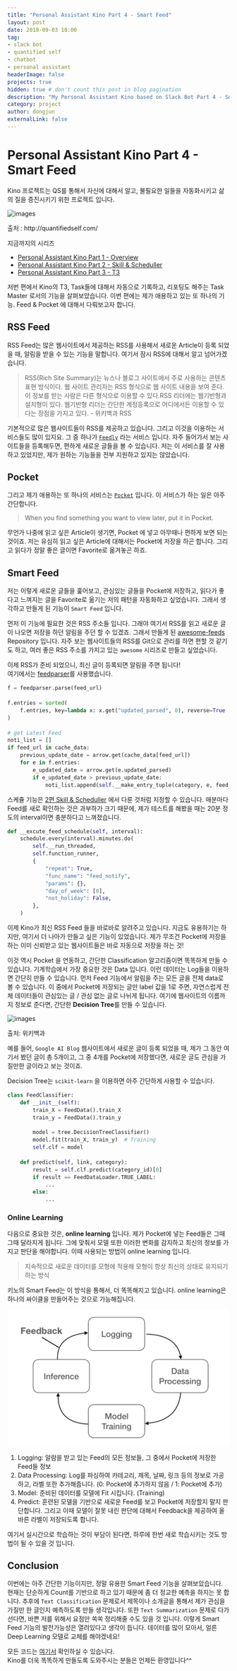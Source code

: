 ```yaml
---
title: "Personal Assistant Kino Part 4 - Smart Feed"
layout: post
date: 2018-09-03 10:00
tag:
- slack bot
- quantified self
- chatbot
- personal assistant
headerImage: false
projects: true
hidden: true # don't count this post in blog pagination
description: "My Personal Assistant Kino based on Slack Bot Part 4 - Smart Feed"
category: project
author: dongjun
externalLink: false
---
```


# Personal Assistant Kino Part 4 - Smart Feed

Kino 프로젝트는 QS를 통해서 자신에 대해서 알고, 불필요한 일들을 자동화시키고 삶의 질을 증진시키기 위한 프로젝트 입니다.

![images](https://github.com/DongjunLee/BeAwesomeToday/raw/master/images/quantified_self_logo_2x.gif)

 <figcaption class="caption">출처 : http://quantifiedself.com/</figcaption>

지금까지의 시리즈

- [Personal Assistant Kino Part 1 - Overview](./Personal_Assistant_Kino_Part_1.md)
- [Personal Assistant Kino Part 2 - Skill & Scheduller](./Personal_Assistant_Kino_Part_2_Skill_and_Scheduler.md)
- [Personal Assistant Kino Part 3 - T3](./Personal_Assistant_Kino_Part_3-T3.md)

저번 편에서 Kino의 T3, Task들에 대해서 자동으로 기록하고, 리포팅도 해주는 Task Master 로서의 기능을 살펴보았습니다. 이번 편에는 제가 애용하고 있는 또 하나의 기능. Feed & Pocket 에 대해서 다뤄보고자 합니다.


## RSS Feed

RSS Feed는 많은 웹사이트에서 제공하는 RSS를 사용해서 새로운 Article이 등록 되었을 때, 알림을 받을 수 있는 기능을 말합니다. 여기서 잠시 RSS에 대해서 알고 넘어가겠습니다.

> RSS(Rich Site Summary)는 뉴스나 블로그 사이트에서 주로 사용하는 콘텐츠 표현 방식이다. 웹 사이트 관리자는 RSS 형식으로 웹 사이트 내용을 보여 준다. 이 정보를 받는 사람은 다른 형식으로 이용할 수 있다.RSS 리더에는 웹기반형과 설치형이 있다. 웹기반형 리더는 간단한 계정등록으로 어디에서든 이용할 수 있다는 장점을 가지고 있다. - 위키백과 RSS

기본적으로 많은 웹사이트들이 RSS를 제공하고 있습니다. 그리고 이것을 이용하는 서비스들도 많이 있지요. 그 중 하나가 [`Feedly`](https://feedly.com/) 라는 서비스 입니다. 자주 들어가서 보는 사이트들을 등록해두면, 편하게 새로운 글들을 볼 수 있습니다. 저는 이 서비스를 잘 사용하고 있었지만, 제가 원하는 기능들을 전부 지원하고 있지는 않았습니다.


## Pocket

그리고 제가 애용하는 또 하나의 서비스는 [`Pocket`](https://getpocket.com/) 입니다. 이 서비스가 하는 일은 아주 간단합니다.

> When you find something you want to view later, put it in Pocket.

무언가 나중에 읽고 싶은 Article이 생기면, Pocket 에 넣고 아무때나 편하게 보면 되는 것이죠. 저는 유심히 읽고 싶은 Article에 대해서는 Pocket에 저장을 하곤 합니다. 그리고 읽다가 정말 좋은 글이면 Favorite로 옮겨놓곤 하죠. 


<div class="breaker"></div>


## Smart Feed

저는 이렇게 새로운 글들을 훑어보고, 관심있는 글들을 Pocket에 저장하고, 읽다가 좋다고 느껴지는 글을 Favorite로 옮기는 저의 패턴을 자동화하고 싶었습니다. 그래서 생각하고 만들게 된 기능이 `Smart Feed` 입니다. 

먼저 이 기능에 필요한 것은 RSS 주소들 입니다. 그래야 여기서 RSS를 읽고 새로운 글이 나오면 저장을 하던 알림을 주던 할 수 있겠죠. 그래서 만들게 된 [awesome-feeds](https://github.com/DongjunLee/awesome-feeds) Repository 입니다. 자주 보는 웹사이트들의 RSS를 Git으로 관리를 하면 편할 것 같기도 하고, 여러 좋은 RSS 주소를 가지고 있는 `awesome` 시리즈로 만들고 싶었습니다.

이제 RSS가 준비 되었으니, 최신 글이 등록되면 알림을 주면 됩니다!  
여기에서는 [feedparser](https://github.com/kurtmckee/feedparser)를 사용했습니다.

```python
f = feedparser.parse(feed_url)

f.entries = sorted(
    f.entries, key=lambda x: x.get("updated_parsed", 0), reverse=True
)

# get Latest Feed
noti_list = []
if feed_url in cache_data:
    previous_update_date = arrow.get(cache_data[feed_url])
    for e in f.entries:
        e_updated_date = arrow.get(e.updated_parsed)
        if e_updated_date > previous_update_date:
            noti_list.append(self.__make_entry_tuple(category, e, feed_name))
```


스케쥴 기능은 [2편 Skill & Scheduller](./Personal_Assistant_Kino_Part_2_Skill_and_Scheduler.md) 에서 다룬 것처럼 지정할 수 있습니다. 매분마다 Feed를 새로 확인하는 것은 과부하가 크기 때문에, 제가 테스트를 해봤을 때는 20분 정도의 interval이면 충분하다고 느껴졌습니다.

```python
def __excute_feed_schedule(self, interval):
    schedule.every(interval).minutes.do(
        self.__run_threaded,
        self.function_runner,
        {
            "repeat": True,
            "func_name": "feed_notify",
            "params": {},
            "day_of_week": [0],
            "not_holiday": False,
        },
    )
```

이제 Kino가 최신 RSS Feed 들을 바로바로 알려주고 있습니다. 지금도 유용하기는 하지만, 여기서 더 나아가 만들고 싶은 기능이 있었습니다. 제가 무조건 Pocket에 저장을 하는 이미 신뢰받고 있는 웹사이트들은 바로 자동으로 저장을 하는 것!

이것 역시 Pocket 을 연동하고, 간단한 Classification 알고리즘이면 똑똑하게 만들 수 있습니다. 기계학습에서 가장 중요한 것은 Data 입니다. 이런 데이터는 Log들을 이용하면 간단히 만들 수 있습니다. 먼저 Feed 기능에서 알림을 주는 모든 글을 전체 data로 볼 수 있습니다. 이 중에서 Pocket에 저장되는 글만 label 값을 1로 주면, 자연스럽게 전체 데이터들이 관심있는 글 / 관심 없는 글로 나뉘게 됩니다. 여기에 웹사이트의 이름까지 정보로 준다면, 간단한 **Decision Tree**를 만들 수 있습니다.

![images](https://upload.wikimedia.org/wikipedia/commons/thumb/f/fe/CART_tree_titanic_survivors_KOR.png/700px-CART_tree_titanic_survivors_KOR.png)

 <figcaption class="caption">출처: 위키백과</figcaption>
 

예를 들어, `Google AI Blog` 웹사이트에서 새로운 글이 등록 되었을 때, 제가 그 동안 여기서 봤던 글이 총 5개이고, 그 중 4개를 Pocket에 저장했다면, 새로운 글도 관심을 가질만한 글이라고 보는 것이죠.

Decision Tree는 `scikit-learn` 을 이용하면 아주 간단하게 사용할 수 있습니다.

```python
class FeedClassifier:
    def __init__(self):
        train_X = FeedData().train_X
        train_y = FeedData().train_y
        
        model = tree.DecisionTreeClassifier()
        model.fit(train_X, train_y)  # Training
        self.clf = model

    def predict(self, link, category):
        result = self.clf.predict(category_id)[0]
        if result == FeedDataLoader.TRUE_LABEL:
            ...
        else:
            ...
```

### Online Learning

다음으로 중요한 것은, **online learning** 입니다. 제가 Pocket에 넣는 Feed들은 그때그때 달라지게 됩니다. 그에 맞춰서 모델 또한 이러한 변화를 감지하고 최신의 정보를 가지고 판단을 해야합니다. 이때 사용되는 방법이 online learning 입니다.

> 지속적으로 새로운 데이터를 모형에 적용해 모형이 항상 최신의 상태로 유지되기 하는 방식

키노의 Smart Feed는 이 방식을 통해서, 더 똑똑해지고 있습니다. online learning은 하나의 싸이클을 만들어주는 것으로 가능해집니다.

![images](https://github.com/DongjunLee/BeAwesomeToday/raw/master/images/smart_feed_circle.png)

1. Logging: 알람을 받고 있는 Feed의 모든 정보들, 그 중에서 Pocket에 저장한 Feed들 정보
2. Data Processing: Log를 파싱하여 카테고리, 제목, 날짜, 링크 등의 정보로 가공하고, 라벨 또한 추가해줍니다. (0: Pocket에 추가하지 않음 / 1: Pocket에 추가)
3. Model: 준비된 데이터를 모델에 Fit 시킵니다. (Training)
4. Predict: 훈련된 모델을 기반으로 새로운 Feed를 보고 Pocket에 저장할지 말지 판단합니다. 그리고 이때 모델이 잘못 내린 판단에 대해서 Feedback을 제공하여 올바른 라벨이 저장되도록 합니다.

여기서 실시간으로 학습하는 것이 부담이 된다면, 하루에 한번 새로 학습시키는 것도 방법이 될 수 있을 것 입니다.


## Conclusion

이번에는 아주 간단한 기능이지만, 정말 유용한 Smart Feed 기능을 살펴보았습니다. 현재는 단순하게 Count를 기반으로 하고 있기 때문에 좀 더 정교한 예측을 하지는 못 합니다. 추후에 `Text Classification` 문제로서 제목이나 소개글을 통해서 제가 관심을 가질만 한 글인지 예측하도록 만들 생각입니다. 또한 `Text Summarization` 문제로 다가선다면, 바쁜 저를 위해서 요점만 쏙쏙 정리해줄 수도 있을 것 입니다. 이렇게 Smart Feed 기능의 발전가능성은 열려있다고 생각이 듭니다. 데이터를 많이 모아서, 얼른 Deep Learning 모델로 교체를 해야겠네요!


모든 코드는 [여기서](https://github.com/DongjunLee/kino-bot) 확인하실 수 있습니다.  
Kino를 더욱 똑똑하게 만들도록 도와주시는 분들은 언제든 환영입니다^^
